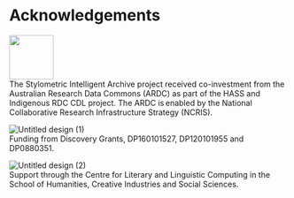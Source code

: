 # Acknowledgements

<img src="https://github.com/user-attachments/assets/e64cff68-0cfe-4b1d-862c-ff07fdc28a6c" height="80">
<br>
The Stylometric Intelligent Archive project received co-investment from the Australian Research Data Commons (ARDC) as part of the HASS and Indigenous RDC CDL project. The ARDC is enabled by the National Collaborative Research Infrastructure Strategy (NCRIS).

![Untitled design (1)](https://github.com/user-attachments/assets/aebedec7-f4ea-4ae3-b9ba-fe9edf4912f8)
<br>
Funding from Discovery Grants, DP160101527, DP120101955 and DP0880351.

![Untitled design (2)](https://github.com/user-attachments/assets/3ba02b25-6760-4677-8be5-292b4329f403)
<br>
Support through the Centre for Literary and Linguistic Computing in the School of Humanities, Creative Industries and Social Sciences.
